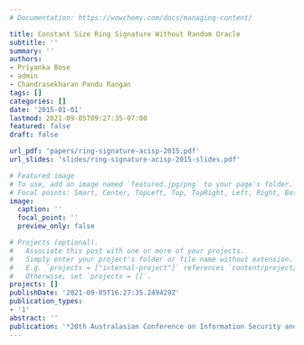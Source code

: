 ```yaml
---
# Documentation: https://wowchemy.com/docs/managing-content/

title: Constant Size Ring Signature Without Random Oracle
subtitle: ''
summary: ''
authors:
- Priyanka Bose
- admin
- Chandrasekharan Pandu Rangan
tags: []
categories: []
date: '2015-01-01'
lastmod: 2021-09-05T09:27:35-07:00
featured: false
draft: false

url_pdf: 'papers/ring-signature-acisp-2015.pdf'
url_slides: 'slides/ring-signature-acisp-2015-slides.pdf'

# Featured image
# To use, add an image named `featured.jpg/png` to your page's folder.
# Focal points: Smart, Center, TopLeft, Top, TopRight, Left, Right, BottomLeft, Bottom, BottomRight.
image:
  caption: ''
  focal_point: ''
  preview_only: false

# Projects (optional).
#   Associate this post with one or more of your projects.
#   Simply enter your project's folder or file name without extension.
#   E.g. `projects = ["internal-project"]` references `content/project/deep-learning/index.md`.
#   Otherwise, set `projects = []`.
projects: []
publishDate: '2021-09-05T16:27:35.249429Z'
publication_types:
- '1'
abstract: ''
publication: '*20th Australasian Conference on Information Security and Privacy (ACISP)*'
---
```

